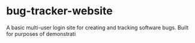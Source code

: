 # bug-tracker-website
A basic multi-user login site for creating and tracking software bugs. Built for purposes of demonstrati
